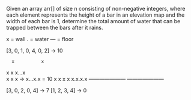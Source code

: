 Given an array arr[] of size n consisting of non-negative integers, where each element represents the height of a bar in an elevation map and the width of each bar is 1, determine the total amount of water that can be trapped between the bars after it rains.

x = wall
. = water
― = floor

[3, 0, 1, 0, 4, 0, 2] -> 10

      x          x  
  x   x      x...x  
  x   x x -> x...x.x = 10
  x x x x    x.x.x.x
  ―――――――    ―――――――

[3, 0, 2, 0, 4] -> 7
[1, 2, 3, 4] -> 0

